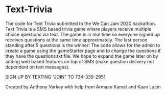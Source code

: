 # Text-Trivia
The code for Text Trivia submitted to the We Can Jam 2020 hackathon. Text Trivia is a SMS based trivia game where players receive 
multiple choice questions via text. The game is in real time so everyone signed up receives questions at the same time approximately. The last person standing
after 5 questions is the winner! The code allows for the admin to create a game using the gameStarter page and to change the questions if they have the questions.txt file. 
We hope to expand the game later on by adding web based features on top of SMS (make question delivery not dependent on text messages). 

SIGN UP BY TEXTING "JOIN" TO 734-339-2951

Created by Anthony Varkey with help from Armaan Kamat and Kaan Lacin
